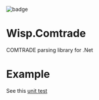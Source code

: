 ![badge](https://img.shields.io/endpoint?url=https://gist.githubusercontent.com/Esticonv/3ed6031e8dfea3e01c049747ecc85e55/raw/code-coverage.json)

# Wisp.Comtrade
COMTRADE parsing library for .Net

# Example

See this [unit test](https://github.com/Esticonv/Wisp.Comtrade/blob/master/ComtradeTests/RecordWriterTest.cs)
